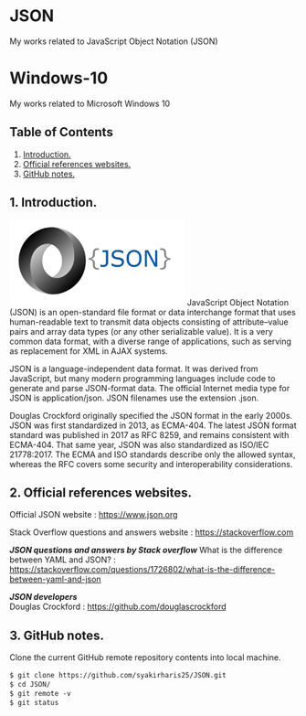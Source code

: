 # JSON
My works related to JavaScript Object Notation (JSON)

# Windows-10
My works related to Microsoft Windows 10

## Table of Contents
1. [Introduction.](#introduction)
2. [Official references websites.](#references)
3. [GitHub notes.](#github)

<a name="introduction"></a>
## 1. Introduction.
<img src="json.png" height="150"> 
JavaScript Object Notation (JSON) is an open-standard file format or data interchange format that uses human-readable text to transmit data objects consisting of attribute–value pairs and array data types (or any other serializable value). It is a very common data format, with a diverse range of applications, such as serving as replacement for XML in AJAX systems.

JSON is a language-independent data format. It was derived from JavaScript, but many modern programming languages include code to generate and parse JSON-format data. The official Internet media type for JSON is application/json. JSON filenames use the extension .json.

Douglas Crockford originally specified the JSON format in the early 2000s. JSON was first standardized in 2013, as ECMA-404. The latest JSON format standard was published in 2017 as RFC 8259, and remains consistent with ECMA-404. That same year, JSON was also standardized as ISO/IEC 21778:2017. The ECMA and ISO standards describe only the allowed syntax, whereas the RFC covers some security and interoperability considerations.

<a name="references"></a>
## 2. Official references websites.
Official JSON website : https://www.json.org <br />

Stack Overflow questions and answers website : https://stackoverflow.com <br />

**_JSON questions and answers by Stack overflow_**
What is the difference between YAML and JSON? : https://stackoverflow.com/questions/1726802/what-is-the-difference-between-yaml-and-json

**_JSON developers_** <br />
Douglas Crockford : https://github.com/douglascrockford

<a name="github"></a>
## 3. GitHub notes.
Clone the current GitHub remote repository contents into local machine.
```
$ git clone https://github.com/syakirharis25/JSON.git
$ cd JSON/
$ git remote -v
$ git status
```
